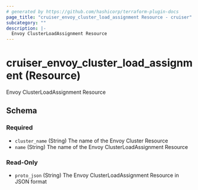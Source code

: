 ```yaml
---
# generated by https://github.com/hashicorp/terraform-plugin-docs
page_title: "cruiser_envoy_cluster_load_assignment Resource - cruiser"
subcategory: ""
description: |-
  Envoy ClusterLoadAssignment Resource
---
```


# cruiser_envoy_cluster_load_assignment (Resource)

Envoy ClusterLoadAssignment Resource



<!-- schema generated by tfplugindocs -->
## Schema

### Required

- `cluster_name` (String) The name of the Envoy Cluster Resource
- `name` (String) The name of the Envoy ClusterLoadAssignment Resource

### Read-Only

- `proto_json` (String) The Envoy ClusterLoadAssignment Resource in JSON format
